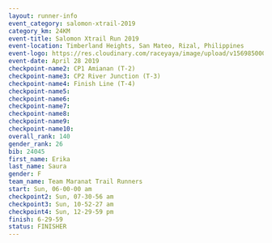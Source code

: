 ```yaml
---
layout: runner-info 
event_category: salomon-xtrail-2019 
category_km: 24KM 
event-title: Salomon Xtrail Run 2019 
event-location: Timberland Heights, San Mateo, Rizal, Philippines 
event-logo: https://res.cloudinary.com/raceyaya/image/upload/v1569850006/logo/salomon-trail_zzli3u.jpg 
event-date: April 28 2019 
checkpoint-name2: CP1 Amianan (T-2) 
checkpoint-name3: CP2 River Junction (T-3) 
checkpoint-name4: Finish Line (T-4) 
checkpoint-name5: 
checkpoint-name6: 
checkpoint-name7: 
checkpoint-name8: 
checkpoint-name9: 
checkpoint-name10: 
overall_rank: 140
gender_rank: 26
bib: 24045
first_name: Erika
last_name: Saura
gender: F
team_name: Team Maranat Trail Runners
start: Sun, 06-00-00 am
checkpoint2: Sun, 07-30-56 am
checkpoint3: Sun, 10-52-27 am
checkpoint4: Sun, 12-29-59 pm
finish: 6-29-59
status: FINISHER
---
```

